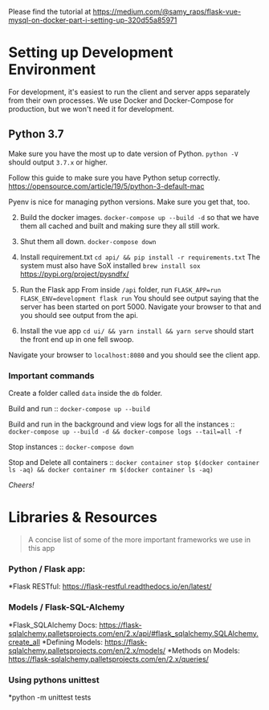 Please find the tutorial at https://medium.com/@samy_raps/flask-vue-mysql-on-docker-part-i-setting-up-320d55a85971

# Setting up Development Environment

For development, it's easiest to run the client and server apps separately
from their own processes. We use Docker and Docker-Compose for production, but
we won't need it for development.

## Python 3.7

Make sure you have the most up to date version of Python.
`python -V` should output `3.7.x` or higher.

Follow this guide to make sure you have Python setup correctly.
https://opensource.com/article/19/5/python-3-default-mac

Pyenv is nice for managing python versions. Make sure you get that, too.

2. Build the docker images. `docker-compose up --build -d` so that we have
them all cached and built and making sure they all still work.

3. Shut them all down. `docker-compose down`

4. Install requirement.txt
`cd api/ && pip install -r requirements.txt`
The system must also have SoX installed
`brew install sox`
https://pypi.org/project/pysndfx/

5. Run the Flask app
From inside `/api` folder, run `FLASK_APP=run FLASK_ENV=development flask run`
You should see output saying that the server has been started on port 5000.
Navigate your browser to that and you should see output from the api.

6. Install the vue app
`cd ui/ && yarn install && yarn serve` should start the front end up in one
fell swoop.

Navigate your browser to `localhost:8080` and you should see the client app.

### Important commands

Create a folder called `data` inside the `db` folder.

Build and run :: `docker-compose up --build`

Build and run in the background and view logs for all the instances ::
`docker-compose up --build -d && docker-compose logs --tail=all -f`

Stop instances :: `docker-compose down`

Stop and Delete all containers :: `docker container stop $(docker container ls -aq) && docker container rm $(docker container ls -aq)`

_Cheers!_

# Libraries & Resources
> A concise list of some of the more important frameworks we use in this app

### Python / Flask app:
*Flask RESTful: https://flask-restful.readthedocs.io/en/latest/


### Models / Flask-SQL-Alchemy
*Flask_SQLAlchemy Docs: https://flask-sqlalchemy.palletsprojects.com/en/2.x/api/#flask_sqlalchemy.SQLAlchemy.create_all
*Defining Models: https://flask-sqlalchemy.palletsprojects.com/en/2.x/models/
*Methods on Models: https://flask-sqlalchemy.palletsprojects.com/en/2.x/queries/


### Using pythons unittest
*python -m unittest tests 